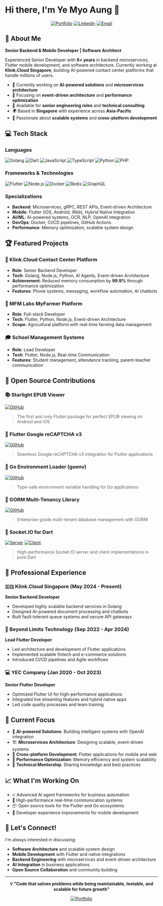# Hi there, I'm Ye Myo Aung 👋

<div align="center">
  
[![Portfolio](https://img.shields.io/badge/Portfolio-yemyoaung.dev-0a9396?style=for-the-badge&logo=google-chrome&logoColor=white)](https://yemyoaung.dev)
[![LinkedIn](https://img.shields.io/badge/LinkedIn-ye--myo--aung-0077B5?style=for-the-badge&logo=linkedin&logoColor=white)](https://www.linkedin.com/in/ye-myo-aung-a4a798237/)
[![Email](https://img.shields.io/badge/Email-yemyoaung.dev%40gmail.com-D14836?style=for-the-badge&logo=gmail&logoColor=white)](mailto:yemyoaung.dev@gmail.com)

</div>

## 🚀 About Me

**Senior Backend & Mobile Developer | Software Architect**

Experienced Senior Developer with **6+ years** in backend microservices, Flutter mobile development, and software architecture. Currently working at **Klink.Cloud Singapore**, building AI-powered contact center platforms that handle millions of users.

- 🔭 Currently working on **AI-powered solutions** and **microservices architecture**
- 🌱 Focusing on **event-driven architecture** and **performance optimization**
- 💼 Available for **senior engineering roles** and **technical consulting**
- 🌍 Based in **Singapore** with experience across **Asia-Pacific**
- 🎯 Passionate about **scalable systems** and **cross-platform development**

## 💻 Tech Stack

### Languages
![Golang](https://img.shields.io/badge/Go-00ADD8?style=for-the-badge&logo=go&logoColor=white)
![Dart](https://img.shields.io/badge/Dart-0175C2?style=for-the-badge&logo=dart&logoColor=white)
![JavaScript](https://img.shields.io/badge/JavaScript-F7DF1E?style=for-the-badge&logo=javascript&logoColor=black)
![TypeScript](https://img.shields.io/badge/TypeScript-007ACC?style=for-the-badge&logo=typescript&logoColor=white)
![Python](https://img.shields.io/badge/Python-3776AB?style=for-the-badge&logo=python&logoColor=white)
![PHP](https://img.shields.io/badge/PHP-777BB4?style=for-the-badge&logo=php&logoColor=white)

### Frameworks & Technologies
![Flutter](https://img.shields.io/badge/Flutter-02569B?style=for-the-badge&logo=flutter&logoColor=white)
![Node.js](https://img.shields.io/badge/Node.js-43853D?style=for-the-badge&logo=node.js&logoColor=white)
![Docker](https://img.shields.io/badge/Docker-2496ED?style=for-the-badge&logo=docker&logoColor=white)
![Redis](https://img.shields.io/badge/Redis-DC382D?style=for-the-badge&logo=redis&logoColor=white)
![GraphQL](https://img.shields.io/badge/GraphQL-E10098?style=for-the-badge&logo=graphql&logoColor=white)

### Specializations
- **Backend**: Microservices, gRPC, REST APIs, Event-driven Architecture
- **Mobile**: Flutter (iOS, Android, Web), Hybrid Native Integration
- **AI/ML**: AI-powered systems, OCR, NLP, OpenAI integration
- **DevOps**: Docker, CI/CD pipelines, GitHub Actions
- **Performance**: Memory optimization, scalable system design

## 🏆 Featured Projects

### 🔗 Klink.Cloud Contact Center Platform
- **Role**: Senior Backend Developer
- **Tech**: Golang, Node.js, Python, AI Agents, Event-driven Architecture
- **Achievement**: Reduced memory consumption by **99.9%** through performance optimization
- **Features**: Phone systems, messaging, workflow automation, AI chatbots

### 📱 MFM Labs MyFarmer Platform
- **Role**: Full-stack Developer
- **Tech**: Flutter, Python, Node.js, Event-driven Architecture
- **Scope**: Agricultural platform with real-time farming data management

### 🎓 School Management Systems
- **Role**: Lead Developer
- **Tech**: Flutter, Node.js, Real-time Communication
- **Features**: Student management, attendance tracking, parent-teacher communication

## 🌟 Open Source Contributions

### 📚 Starlight EPUB Viewer
[![GitHub](https://img.shields.io/github/stars/YeMyoAung/starlight_epub_viewer?style=social)](https://github.com/YeMyoAung/starlight_epub_viewer)
> The first and only Flutter package for perfect EPUB viewing on Android and iOS

### 🔐 Flutter Google reCAPTCHA v3
[![GitHub](https://img.shields.io/github/stars/YeMyoAung/flutter_google_recaptcha_v3?style=social)](https://github.com/YeMyoAung/flutter_google_recaptcha_v3)
> Seamless Google reCAPTCHA v3 integration for Flutter applications

### 🔧 Go Environment Loader (goenv)
[![GitHub](https://img.shields.io/github/stars/YeMyoAung/goenv?style=social)](https://github.com/YeMyoAung/goenv)
> Type-safe environment variable handling for Go applications

### 🏢 GORM Multi-Tenancy Library
[![GitHub](https://img.shields.io/github/stars/YeMyoAung/gorm-multitenancy?style=social)](https://github.com/YeMyoAung/gorm-multitenancy)
> Enterprise-grade multi-tenant database management with GORM

### 🔌 Socket.IO for Dart
[![Server](https://img.shields.io/github/stars/YeMyoAung/starlight_dart_socket_io?style=social&label=Server)](https://github.com/YeMyoAung/starlight_dart_socket_io)
[![Client](https://img.shields.io/github/stars/YeMyoAung/starlight_dart_socket_io_client?style=social&label=Client)](https://github.com/YeMyoAung/starlight_dart_socket_io_client)
> High-performance Socket.IO server and client implementations in pure Dart

## 💼 Professional Experience

### 🇸🇬 Klink.Cloud Singapore (May 2024 - Present)
**Senior Backend Developer**
- Developed highly scalable backend services in Golang
- Designed AI-powered document processing and chatbots
- Built fault-tolerant queue systems and secure API gateways

### 🚀 Beyond Limits Technology (Sep 2022 - Apr 2024)
**Lead Flutter Developer**
- Led architecture and development of Flutter applications
- Implemented scalable fintech and e-commerce solutions
- Introduced CI/CD pipelines and Agile workflows

### 💻 YEC Company (Jan 2020 - Oct 2023)
**Senior Flutter Developer**
- Optimized Flutter UI for high-performance applications
- Integrated live streaming features and hybrid native apps
- Led code quality processes and team training

## 🎯 Current Focus

- 🤖 **AI-powered Solutions**: Building intelligent systems with OpenAI integration
- 🏗️ **Microservices Architecture**: Designing scalable, event-driven systems
- 📱 **Cross-platform Development**: Flutter applications for mobile and web
- 🔧 **Performance Optimization**: Memory efficiency and system scalability
- 👥 **Technical Mentorship**: Sharing knowledge and best practices

## 📈 What I'm Working On

- 🔥 Advanced AI agent frameworks for business automation
- 🚀 High-performance real-time communication systems
- 📦 Open source tools for the Flutter and Go ecosystems
- 🎨 Developer experience improvements for mobile development

## 🤝 Let's Connect!

I'm always interested in discussing:
- **Software Architecture** and scalable system design
- **Mobile Development** with Flutter and native integrations
- **Backend Engineering** with microservices and event-driven architecture
- **AI Integration** in business applications
- **Open Source Collaboration** and community building

---

<div align="center">

**💡 "Code that solves problems while being maintainable, testable, and scalable for future growth"**

[![Portfolio](https://img.shields.io/badge/🌐_Visit_My_Portfolio-0a9396?style=for-the-badge)](https://yemyoaung.dev)

</div>
